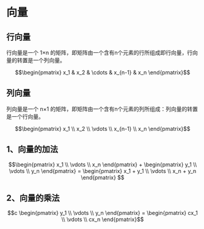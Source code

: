 # 向量 

## 行向量
行向量是一个 1×n 的矩阵，即矩阵由一个含有n个元素的行所组成即行向量，行向量的转置是一个列向量。

```math
\begin{pmatrix}
x_1 & x_2 & \cdots & x_{n-1} & x_n
\end{pmatrix}
```

## 列向量
列向量是一个 n×1 的矩阵，即矩阵由一个含有n个元素的列所组成：列向量的转置是一个行向量。

```math
\begin{pmatrix}
x_1 \\
x_2 \\
\vdots \\
x_{n-1} \\ 
x_n
\end{pmatrix}
```

## 1、向量的加法

```math
\begin{pmatrix}
x_1 \\
\vdots \\
x_n
\end{pmatrix}

+

\begin{pmatrix}
y_1 \\
\vdots \\
y_n
\end{pmatrix}

=

\begin{pmatrix}
x_1 + y_1 \\
\vdots \\
x_n + y_n
\end{pmatrix}

```


## 2、向量的乘法

```math
c
\begin{pmatrix}
y_1 \\
\vdots \\
y_n
\end{pmatrix}
=
\begin{pmatrix}
cx_1 \\
\vdots \\
cx_n
\end{pmatrix}
```
